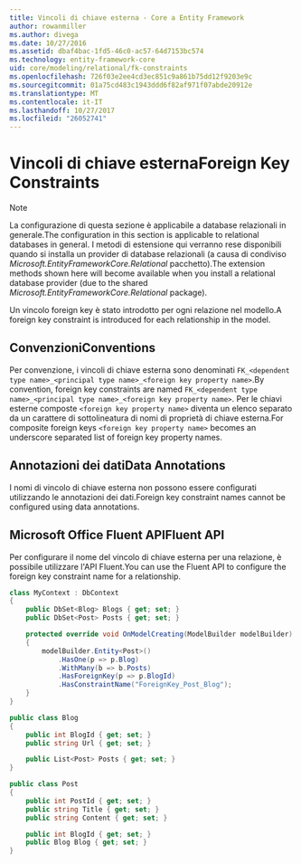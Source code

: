 ```yaml
---
title: Vincoli di chiave esterna - Core a Entity Framework
author: rowanmiller
ms.author: divega
ms.date: 10/27/2016
ms.assetid: dbaf4bac-1fd5-46c0-ac57-64d7153bc574
ms.technology: entity-framework-core
uid: core/modeling/relational/fk-constraints
ms.openlocfilehash: 726f03e2ee4cd3ec851c9a861b75dd12f9203e9c
ms.sourcegitcommit: 01a75cd483c1943ddd6f82af971f07abde20912e
ms.translationtype: MT
ms.contentlocale: it-IT
ms.lasthandoff: 10/27/2017
ms.locfileid: "26052741"
---
```

# <a name="foreign-key-constraints"></a><span data-ttu-id="8dd6d-102">Vincoli di chiave esterna</span><span class="sxs-lookup"><span data-stu-id="8dd6d-102">Foreign Key Constraints</span></span>

> [!NOTE]  
> <span data-ttu-id="8dd6d-103">La configurazione di questa sezione è applicabile a database relazionali in generale.</span><span class="sxs-lookup"><span data-stu-id="8dd6d-103">The configuration in this section is applicable to relational databases in general.</span></span> <span data-ttu-id="8dd6d-104">I metodi di estensione qui verranno rese disponibili quando si installa un provider di database relazionali (a causa di condiviso *Microsoft.EntityFrameworkCore.Relational* pacchetto).</span><span class="sxs-lookup"><span data-stu-id="8dd6d-104">The extension methods shown here will become available when you install a relational database provider (due to the shared *Microsoft.EntityFrameworkCore.Relational* package).</span></span>

<span data-ttu-id="8dd6d-105">Un vincolo foreign key è stato introdotto per ogni relazione nel modello.</span><span class="sxs-lookup"><span data-stu-id="8dd6d-105">A foreign key constraint is introduced for each relationship in the model.</span></span>

## <a name="conventions"></a><span data-ttu-id="8dd6d-106">Convenzioni</span><span class="sxs-lookup"><span data-stu-id="8dd6d-106">Conventions</span></span>

<span data-ttu-id="8dd6d-107">Per convenzione, i vincoli di chiave esterna sono denominati `FK_<dependent type name>_<principal type name>_<foreign key property name>`.</span><span class="sxs-lookup"><span data-stu-id="8dd6d-107">By convention, foreign key constraints are named `FK_<dependent type name>_<principal type name>_<foreign key property name>`.</span></span> <span data-ttu-id="8dd6d-108">Per le chiavi esterne composte `<foreign key property name>` diventa un elenco separato da un carattere di sottolineatura di nomi di proprietà di chiave esterna.</span><span class="sxs-lookup"><span data-stu-id="8dd6d-108">For composite foreign keys `<foreign key property name>` becomes an underscore separated list of foreign key property names.</span></span>

## <a name="data-annotations"></a><span data-ttu-id="8dd6d-109">Annotazioni dei dati</span><span class="sxs-lookup"><span data-stu-id="8dd6d-109">Data Annotations</span></span>

<span data-ttu-id="8dd6d-110">I nomi di vincolo di chiave esterna non possono essere configurati utilizzando le annotazioni dei dati.</span><span class="sxs-lookup"><span data-stu-id="8dd6d-110">Foreign key constraint names cannot be configured using data annotations.</span></span>

## <a name="fluent-api"></a><span data-ttu-id="8dd6d-111">Microsoft Office Fluent API</span><span class="sxs-lookup"><span data-stu-id="8dd6d-111">Fluent API</span></span>

<span data-ttu-id="8dd6d-112">Per configurare il nome del vincolo di chiave esterna per una relazione, è possibile utilizzare l'API Fluent.</span><span class="sxs-lookup"><span data-stu-id="8dd6d-112">You can use the Fluent API to configure the foreign key constraint name for a relationship.</span></span>

<!-- [!code-csharp[Main](samples/core/relational/Modeling/FluentAPI/Samples/Relational/RelationshipConstraintName.cs?highlight=12)] -->
``` csharp
class MyContext : DbContext
{
    public DbSet<Blog> Blogs { get; set; }
    public DbSet<Post> Posts { get; set; }

    protected override void OnModelCreating(ModelBuilder modelBuilder)
    {
        modelBuilder.Entity<Post>()
            .HasOne(p => p.Blog)
            .WithMany(b => b.Posts)
            .HasForeignKey(p => p.BlogId)
            .HasConstraintName("ForeignKey_Post_Blog");
    }
}

public class Blog
{
    public int BlogId { get; set; }
    public string Url { get; set; }

    public List<Post> Posts { get; set; }
}

public class Post
{
    public int PostId { get; set; }
    public string Title { get; set; }
    public string Content { get; set; }

    public int BlogId { get; set; }
    public Blog Blog { get; set; }
}
```
